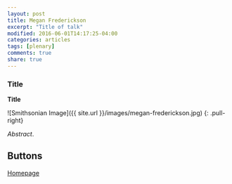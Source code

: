 ```yaml
---
layout: post
title: Megan Frederickson
excerpt: "Title of talk"
modified: 2016-06-01T14:17:25-04:00
categories: articles
tags: [plenary]
comments: true
share: true
---
```


### Title

**Title**

![Smithsonian Image]({{ site.url }}/images/megan-frederickson.jpg)
{: .pull-right}

*Abstract*.


## Buttons

<div markdown="0"><a href="http://mutualism.ca" class="btn">Homepage</a></div>
